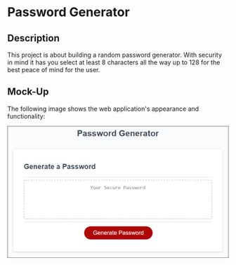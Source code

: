 # Password Generator

## Description 
This project is about building a random password generator. With security in mind it has you select at least 8 characters all the way up to 128 for the best peace of mind for the user.

## Mock-Up

The following image shows the web application's appearance and functionality:

![demo](/photos/pw-generate.png)

